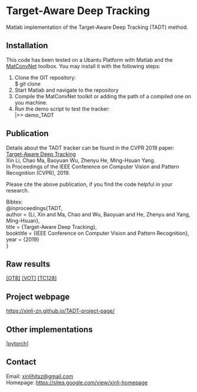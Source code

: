 # Target-Aware Deep Tracking
Matlab implementation of the Target-Aware Deep Tracking (TADT) method.


## Installation

This code has been tested on a Ubantu Platform with Matlab and the [MatConvNet](http://www.vlfeat.org/matconvnet/) toolbox.
You may install it with the following steps:
1. Clone the GIT repository:  
$ git clone  
2. Start Matlab and navigate to the repository
3. Compile the MatConvNet toolkit or adding the path of a compiled one on you machine.
4. Run the demo script to test the tracker:  
|>> demo_TADT

## Publication
Details about the TADT tracker can be found in the CVPR 2019 paper:  
[Target-Aware Deep Tracking](https://arxiv.org/abs/1904.01772)  
Xin Li, Chao Ma, Baoyuan Wu, Zhenyu He, Ming-Hsuan Yang.  
In Proceedings of the IEEE Conference on Computer Vision and Pattern Recognition (CVPR), 2019.  

Please cite the above publication, if you find the code helpful in your research.

Bibtex:  
@inproceedings{TADT,  
    author    = {Li, Xin and Ma, Chao and Wu, Baoyuan and He, Zhenyu and Yang, Ming-Hsuan},  
    title     = {Target-Aware Deep Tracking},  
    booktitle = {IEEE Conference on Computer Vision and Pattern Recognition},  
    year      = {2019}  
}

## Raw results
[\[OTB\]](https://xinli-zn.github.io/TADT-project-page/results/OTB100.zip) [\[VOT\]](https://xinli-zn.github.io/TADT-project-page/results/VOT.zip) [\[TC128\]](https://xinli-zn.github.io/TADT-project-page/results/TC128.zip)

## Project webpage
https://xinli-zn.github.io/TADT-project-page/

## Other implementations
[\[pytorch\]](https://github.com/ZikunZhou/TADT-python)


## Contact
Email: xinlihitsz@gmail.com  
Homepage: https://sites.google.com/view/xinli-homepage

